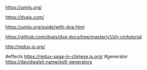 https://umijs.org/

https://dvajs.com/

https://umijs.org/guide/with-dva.html

https://github.com/dvajs/dva-docs/tree/master/v1/zh-cn/tutorial

http://redux.js.org/

#effects
https://redux-saga-in-chinese.js.org/
#generator
https://davidwalsh.name/es6-generators
